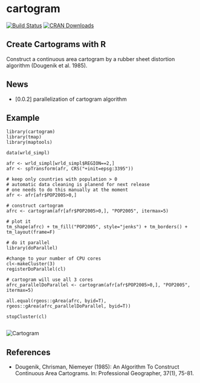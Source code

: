 # cartogram
[![Build Status](https://travis-ci.org/sjewo/cartogram.svg?branch=master)](https://travis-ci.org/sjewo/cartogram)
[![CRAN Downloads](http://cranlogs.r-pkg.org/badges/cartogram)](https://cran.r-project.org/package=cartogram)

## Create Cartograms with R

Construct a continuous area cartogram by a rubber sheet distortion algorithm (Dougenik et al. 1985).

## News
* [0.0.2] parallelization of cartogram algorithm


## Example
```
library(cartogram)
library(tmap)
library(maptools)

data(wrld_simpl)

afr <- wrld_simpl[wrld_simpl$REGION==2,]
afr <- spTransform(afr, CRS("+init=epsg:3395"))

# keep only countries with population > 0
# automatic data cleaning is planend for next release
# one needs to do this manually at the moment
afr <- afr[afr$POP2005>0,]

# construct cartogram
afrc <- cartogram(afr[afr$POP2005>0,], "POP2005", itermax=5)

# plot it
tm_shape(afrc) + tm_fill("POP2005", style="jenks") + tm_borders() + tm_layout(frame=F)

# do it parallel
library(doParallel)

#change to your number of CPU cores
cl<-makeCluster(3)
registerDoParallel(cl)

# cartogram will use all 3 cores
afrc_parallelDoParallel <- cartogram(afr[afr$POP2005>0,], "POP2005", itermax=5)

all.equal(rgeos::gArea(afrc, byid=T), rgeos::gArea(afrc_parallelDoParallel, byid=T))

stopCluster(cl)


```

![Cartogram](http://www.methoden.ruhr-uni-bochum.de/files/cartogram.jpg)

## References
* Dougenik, Chrisman, Niemeyer (1985): An Algorithm To Construct Continuous Area Cartograms. In: Professional Geographer, 37(1), 75-81.

